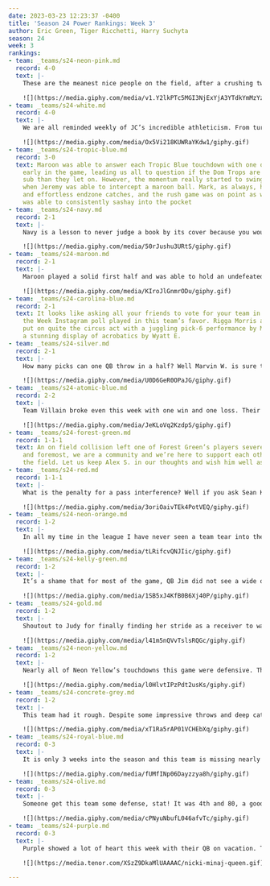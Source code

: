 ```yaml
---
date: 2023-03-23 12:23:37 -0400
title: 'Season 24 Power Rankings: Week 3'
author: Eric Green, Tiger Ricchetti, Harry Suchyta
season: 24
week: 3
rankings:
- team: _teams/s24-neon-pink.md
  record: 4-0
  text: |-
    These are the meanest nice people on the field, after a crushing two win doubleheader this group certainly showed that nice is different than good as they continued to run trick plays and rush three on a team without a QB their first game, and cheer at the mental collapse of the QB of their second game. Meanwhile, catch me _HI_ offering Advil to literally everyone on both sides of the field that so much as says the word “ouch” as I sport yet ANOTHER cast. Y’all can break my bones but can’t break my spirit.

    ![](https://media.giphy.com/media/v1.Y2lkPTc5MGI3NjExYjA3YTdkYmMzYzFhY2QwNjc3NjA1MTJjNTE0ZWRlMjRhZjIzNTJiOCZjdD1n/V9I5j1rZJNq6Y/giphy.gif)
- team: _teams/s24-white.md
  record: 4-0
  text: |-
    We are all reminded weekly of JC’s incredible athleticism. From turning scrambles into touchdowns and throwing dimes. He’s an incredibly versatile player with a lot of talented players to back him up. And he’s gonna get a big head about it no doubt.

    ![](https://media.giphy.com/media/Ox5Vi218KUWRaYKdw1/giphy.gif)
- team: _teams/s24-tropic-blue.md
  record: 3-0
  text: Maroon was able to answer each Tropic Blue touchdown with one of their own
    early in the game, leading us all to question if the Dom Trops are a little more
    sub than they let on. However, the momentum really started to swing in their favor
    when Jeremy was able to intercept a maroon ball. Mark, as always, had some deep
    and effortless endzone catches, and the rush game was on point as well, as Tony
    was able to consistently sashay into the pocket
- team: _teams/s24-navy.md
  record: 2-1
  text: |-
    Navy is a lesson to never judge a book by its cover because you would think the odds were stacked against them. They nearly did not have enough players to start the game. In spite of it all, what this team lacks in numbers they make up in talent.

    ![](https://media.giphy.com/media/50rJushu3URtS/giphy.gif)
- team: _teams/s24-maroon.md
  record: 2-1
  text: |-
    Maroon played a solid first half and was able to hold an undefeated Tropic Blue team to a tie… until the second half. Some small mistakes and penalties dictated a less than desirable outcome for our lovely Diva Cups, though they just might be able to get their bloody revenge in the playoffs.

    ![](https://media.giphy.com/media/KIroJlGnmrODu/giphy.gif)
- team: _teams/s24-carolina-blue.md
  record: 2-1
  text: It looks like asking all your friends to vote for your team in the Game of
    the Week Instagram poll played in this team’s favor. Rigga Morris aside this team
    put on quite the circus act with a juggling pick-6 performance by Matt H. and
    a stunning display of acrobatics by Wyatt E.
- team: _teams/s24-silver.md
  record: 2-1
  text: |-
    How many picks can one QB throw in a half? Well Marvin W. is sure to find out.

    ![](https://media.giphy.com/media/U0D6GeR0OPaJG/giphy.gif)
- team: _teams/s24-atomic-blue.md
  record: 2-2
  text: |-
    Team Villain broke even this week with one win and one loss. Their first game showed they’re willing to play dirty to win and will wave away numerous flag throws with a hearty maniacal laugh. Though they might want to pack an extra vape pen for AJ to make sure their dastardly plans work the second game.

    ![](https://media.giphy.com/media/JeKLoVq2KzdpS/giphy.gif)
- team: _teams/s24-forest-green.md
  record: 1-1-1
  text: An on field collision left one of Forest Green’s players severely hurt. First
    and foremost, we are a community and we’re here to support each other on and off
    the field. Let us keep Alex S. in our thoughts and wish him well as he recovers.
- team: _teams/s24-red.md
  record: 1-1-1
  text: |-
    What is the penalty for a pass interference? Well if you ask Sean K, it’s your team’s lead.

    ![](https://media.giphy.com/media/3oriOaivTEk4PotVEQ/giphy.gif)
- team: _teams/s24-neon-orange.md
  record: 1-2
  text: |-
    In all my time in the league I have never seen a team tear into their own QB as much as this team has. But this tough love paid off big! Congratulations to QB Ben M’s first win against Brandon W.

    ![](https://media.giphy.com/media/tLRifcvQNJIic/giphy.gif)
- team: _teams/s24-kelly-green.md
  record: 1-2
  text: |-
    It’s a shame that for most of the game, QB Jim did not see a wide open Luis to his right. Luis had all the time in the world to file his taxes and recreate Rihanna’s entire superbowl half-time performance. It’s even more of a shame when Luis finally gets the ball thrown his way, it fumbles out of his hands and into Matt H’s for the shortest-distance pick-6 I have ever seen.

    ![](https://media.giphy.com/media/1SB5xJ4KfB0B6Xj40P/giphy.gif)
- team: _teams/s24-gold.md
  record: 1-2
  text: |-
    Shoutout to Judy for finally finding her stride as a receiver to watch out for. It only took 4 seasons, but she’s throwing her whole bussy into it.

    ![](https://media.giphy.com/media/l41m5nQVvTslsRQGc/giphy.gif)
- team: _teams/s24-neon-yellow.md
  record: 1-2
  text: |-
    Nearly all of Neon Yellow’s touchdowns this game were defensive. Their MVP, the QB on the other team Marvin W. Despite all the help from Silver, Neon Yellow still BARELY won their game.

    ![](https://media.giphy.com/media/l0HlvtIPzPdt2usKs/giphy.gif)
- team: _teams/s24-concrete-grey.md
  record: 1-2
  text: |-
    This team had it rough. Despite some impressive throws and deep catches, this team couldn’t pull out a W in either of their back-to-back games. At least they’re good at yodeling.

    ![](https://media.giphy.com/media/xT1Ra5rAP01VCHEbXq/giphy.gif)
- team: _teams/s24-royal-blue.md
  record: 0-3
  text: |-
    It is only 3 weeks into the season and this team is missing nearly all of their starting players. Brandon better shake the rust off those joints and learn how to scramble; he doesn't have anyone blocking for him. Here’s to hoping they get a better start in the playoffs.

    ![](https://media.giphy.com/media/fUMfINp06Dayzzya8h/giphy.gif)
- team: _teams/s24-olive.md
  record: 0-3
  text: |-
    Someone get this team some defense, stat! It was 4th and 80, a good number of flags thrown your team’s way, and yet your d-line had more exposed holes than a Thursday at Green Lantern.

    ![](https://media.giphy.com/media/cPNyuNbufL046afvTc/giphy.gif)
- team: _teams/s24-purple.md
  record: 0-3
  text: |-
    Purple showed a lot of heart this week with their QB on vacation. They probably deserve one too after the beating they got from Pink. Hopefully Pat’s vacation brings him back rested and ready to turn their fortunes around. Purple IS the color of royalty after all.

    ![](https://media.tenor.com/XSzZ9DkaMlUAAAAC/nicki-minaj-queen.gif)

---
```

